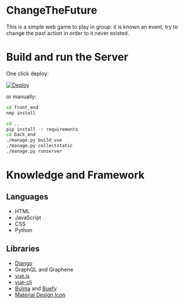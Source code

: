 # ChangeTheFuture
This is a simple web game to play in group: it is known an event, try to change the past action in order to it never existed.

# Build and run the Server
One click deploy:

[![Deploy](https://www.herokucdn.com/deploy/button.svg)](https://heroku.com/deploy?template=https://github.com/nicolalandro/ChangeTheFuture)

or manually:
```bash
cd front_end
nmp install

cd ..
pip install -r requirements
cd back_end
./manage.py build_vue
./manage.py collectstatic
./manage.py runserver
```

# Knowledge and Framework
## Languages
* HTML
* JavaScript
* CSS
* Python
## Libraries
* [Django](https://docs.djangoproject.com/en/2.2/intro/tutorial01/)
* GraphQL and Graphene
* [vue.js](https://vuejs.org/)
* [vue-cli](https://cli.vuejs.org/guide/)
* [Bulma](https://bulma.io/) and [Buefy](https://buefy.org/)
* [Material Design Icon](https://cdn.materialdesignicons.com/3.5.95/)